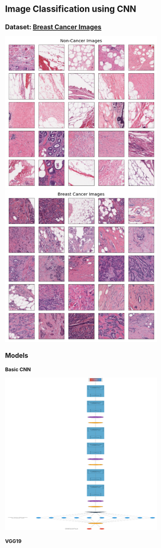 # Image Classification using CNN

## Dataset: [Breast Cancer Images](https://www.kaggle.com/paultimothymooney/breast-histopathology-images)

<p float="left">
  <img src="https://github.com/gimoonnam/CV/blob/main/non-Cancer-Images.png" width="500" height="500" />
  <img src="https://github.com/gimoonnam/CV/blob/main/Cancer-Images.png" width="500" height="500" />
</p>



## Models

### Basic CNN 

<img src="https://github.com/gimoonnam/CV/blob/main/graph-cnn.png" width="500" height="500" />


### VGG19  




